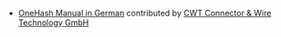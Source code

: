 - [OneHash Manual in German](http://erpnext.com/docs/user/manual/de/) contributed by [CWT Connector & Wire Technology GmbH](http://www.cwt-assembly.com/)

